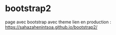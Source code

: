 # bootstrap2
page avec bootstrap avec theme
lien en production : https://sahazahenintsoa.github.io/bootstrap2/
